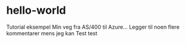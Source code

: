 # hello-world
Tutorial eksempel
Min veg fra AS/400 til Azure...
Legger til noen flere kommentarer mens jeg kan
Test test
